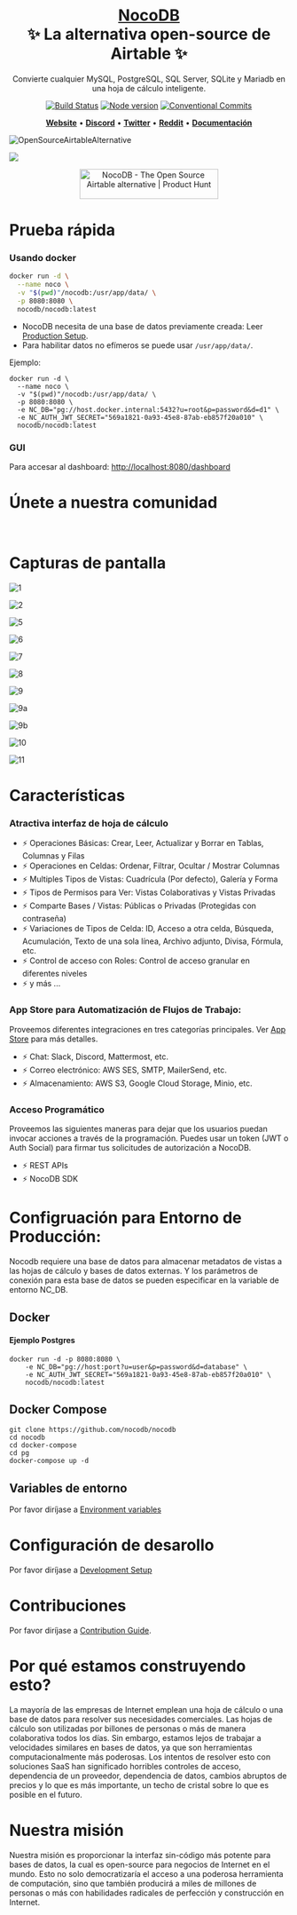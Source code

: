 <h1 align="center" style="border-bottom: none">
    <b>
        <a href="https://www.nocodb.com">NocoDB </a><br>
    </b>
    ✨ La alternativa open-source de Airtable ✨ <br>

</h1>
<p align="center">
Convierte cualquier MySQL, PostgreSQL, SQL Server, SQLite y Mariadb en una hoja de cálculo inteligente. 
</p>
<div align="center">
 
[![Build Status](https://travis-ci.org/dwyl/esta.svg?branch=master)](https://travis-ci.com/github/NocoDB/NocoDB) 
[![Node version](https://img.shields.io/badge/node-%3E%3D%2014.18.0-brightgreen)](http://nodejs.org/download/)
[![Conventional Commits](https://img.shields.io/badge/Conventional%20Commits-1.0.0-green.svg)](https://conventionalcommits.org)

</div>

<p align="center">
    <a href="http://www.nocodb.com"><b>Website</b></a> •
    <a href="https://discord.gg/5RgZmkW"><b>Discord</b></a> •
    <a href="https://twitter.com/nocodb"><b>Twitter</b></a> •
    <a href="https://www.reddit.com/r/NocoDB/"><b>Reddit</b></a> •
    <a href="https://docs.nocodb.com/"><b>Documentación</b></a>
</p>

![OpenSourceAirtableAlternative](https://user-images.githubusercontent.com/5435402/133762127-e94da292-a1c3-4458-b09a-02cd5b57be53.png)

<img src="https://static.scarf.sh/a.png?x-pxid=c12a77cc-855e-4602-8a0f-614b2d0da56a" />

<p align="center">
  <a href="https://www.producthunt.com/posts/nocodb?utm_source=badge-featured&utm_medium=badge&utm_souce=badge-nocodb" target="_blank"><img src="https://api.producthunt.com/widgets/embed-image/v1/featured.svg?post_id=297536&theme=dark" alt="NocoDB - The Open Source Airtable alternative | Product Hunt" style="width: 250px; height: 54px;" width="250" height="54" /></a>
</p>

# Prueba rápida

### Usando docker

```bash
docker run -d \
  --name noco \
  -v "$(pwd)"/nocodb:/usr/app/data/ \
  -p 8080:8080 \
  nocodb/nocodb:latest
  ```

- NocoDB necesita de una base de datos previamente creada: Leer [Production Setup](https://github.com/nocodb/nocodb/blob/master/README.md#production-setup).
- Para habilitar datos no efímeros se puede usar `/usr/app/data/`.

Ejemplo:

```
docker run -d \
  --name noco \
  -v "$(pwd)"/nocodb:/usr/app/data/ \
  -p 8080:8080 \
  -e NC_DB="pg://host.docker.internal:5432?u=root&p=password&d=d1" \
  -e NC_AUTH_JWT_SECRET="569a1821-0a93-45e8-87ab-eb857f20a010" \
  nocodb/nocodb:latest
  ```


### GUI

Para accesar al dashboard: [http://localhost:8080/dashboard](http://localhost:8080/dashboard)

# Únete a nuestra comunidad

<a href="https://discord.gg/5RgZmkW">
<img src="https://discordapp.com/api/guilds/661905455894888490/widget.png?style=banner3" alt="">
</a>
<br>
<br>

# Capturas de pantalla

![1](https://user-images.githubusercontent.com/86527202/136071158-4eaf1670-085e-435b-a2ef-cd7a90241ad4.png)
<br>

![2](https://user-images.githubusercontent.com/86527202/136071168-eb20d405-0b98-43ed-9033-510fbe8d87ab.png)
<br>

![5](https://user-images.githubusercontent.com/86527202/136071175-d28d33a1-4ffe-4d50-ad22-cf4787d98ae1.png)
<br>

![6](https://user-images.githubusercontent.com/86527202/136071177-911285df-f0ea-4b52-a17b-63421c6d2129.png)
<br>

![7](https://user-images.githubusercontent.com/86527202/136071180-99c3400b-9674-4124-9618-3273c4099d59.png)
<br>

![8](https://user-images.githubusercontent.com/86527202/136071183-40005b11-727f-4f11-b6b5-402900e33d14.png)
<br>

![9](https://user-images.githubusercontent.com/86527202/136071185-3ee9c9ad-b6e9-4579-aad8-55a76c2eb1b3.png)
<br>

![9a](https://user-images.githubusercontent.com/86527202/136071188-61fc67a0-56bb-48a0-8984-f3860d52d572.png)
<br>

![9b](https://user-images.githubusercontent.com/86527202/136071193-7b7da5cd-c0b3-4258-81c6-35c485cd69da.png)
<br>

![10](https://user-images.githubusercontent.com/86527202/136071197-6914e6ef-4a27-49a8-be27-72abae5c595b.png)
<br>

![11](https://user-images.githubusercontent.com/86527202/136071198-ea7994a7-82ca-4d2a-9026-71cdc38883b4.png)
<br>

# Características

### Atractiva interfaz de hoja de cálculo

- ⚡ Operaciones Básicas: Crear, Leer, Actualizar y Borrar en Tablas, Columnas y Filas
- ⚡ Operaciones en Celdas: Ordenar, Filtrar, Ocultar / Mostrar Columnas
- ⚡ Multiples Tipos de Vistas: Cuadrícula (Por defecto), Galería y Forma
- ⚡ Tipos de Permisos para Ver: Vistas Colaborativas y Vistas Privadas
- ⚡ Comparte Bases / Vistas: Públicas o Privadas (Protegidas con contraseña)
- ⚡ Variaciones de Tipos de Celda: ID, Acceso a otra celda, Búsqueda, Acumulación, Texto de una sola línea, Archivo adjunto, Divisa, Fórmula, etc.
- ⚡ Control de acceso con Roles: Control de acceso granular en diferentes niveles
- ⚡ y más ...

### App Store para Automatización de Flujos de Trabajo:
Proveemos diferentes integraciones en tres categorías principales. Ver <a href="https://docs.nocodb.com/setup-and-usages/app-store" target="_blank">App Store</a> para más detalles.

- ⚡ Chat: Slack, Discord, Mattermost, etc.
- ⚡ Correo electrónico: AWS SES, SMTP, MailerSend, etc.
- ⚡ Almacenamiento: AWS S3, Google Cloud Storage, Minio, etc.

### Acceso Programático
Proveemos las siguientes maneras para dejar que los usuarios puedan invocar acciones a través de la programación. Puedes usar un token (JWT o Auth Social) para firmar tus solicitudes de autorización a NocoDB.

- ⚡ REST APIs
- ⚡ NocoDB SDK

# Configruación para Entorno de Producción:

Nocodb requiere una base de datos para almacenar metadatos de vistas a las hojas de cálculo y bases de datos externas. Y los parámetros de conexión para esta base de datos se pueden especificar en la variable de entorno NC_DB.

## Docker


#### Ejemplo Postgres

```
docker run -d -p 8080:8080 \
    -e NC_DB="pg://host:port?u=user&p=password&d=database" \
    -e NC_AUTH_JWT_SECRET="569a1821-0a93-45e8-87ab-eb857f20a010" \
    nocodb/nocodb:latest
```


## Docker Compose

```
git clone https://github.com/nocodb/nocodb
cd nocodb
cd docker-compose
cd pg
docker-compose up -d
```

## Variables de entorno

Por favor diríjase a [Environment variables](https://docs.nocodb.com/getting-started/self-hosted/environment-variables)

# Configuración de desarollo

Por favor diríjase a [Development Setup](https://github.com/nocodb/nocodb/tree/master#development-setup)

# Contribuciones

Por favor diríjase a [Contribution Guide](https://github.com/nocodb/nocodb/blob/master/.github/CONTRIBUTING.md).

# Por qué estamos construyendo esto?

La mayoría de las empresas de Internet emplean una hoja de cálculo o una base de datos para resolver sus necesidades comerciales. Las hojas de cálculo son utilizadas por billones de personas o más de manera colaborativa todos los días. Sin embargo, estamos lejos de trabajar a velocidades similares en bases de datos, ya que son herramientas computacionalmente más poderosas. Los intentos de resolver esto con soluciones SaaS han significado horribles controles de acceso, dependencia de un proveedor, dependencia de datos, cambios abruptos de precios y lo que es más importante, un techo de cristal sobre lo que es posible en el futuro.

# Nuestra misión

Nuestra misión es proporcionar la interfaz sin-código más potente para bases de datos, la cual es open-source para negocios de Internet en el mundo. Esto no solo democratizaría el acceso a una poderosa herramienta de computación, sino que también producirá a miles de millones de personas o más con habilidades radicales de perfección y construcción en Internet.
